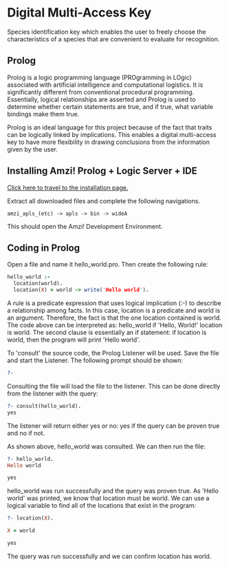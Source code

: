# Digital Multi-Access Key

Species identification key which enables the user to freely choose the characteristics of a species that are convenient to evaluate for recognition.

## Prolog

Prolog is a logic programming language (PROgramming in LOgic) associated with artificial intelligence and computational logistics. It is significantly different from conventional procedural programming. Essentially, logical relationships are asserted and Prolog is used to determine whether certain statements are true, and if true, what variable bindings make them true.

Prolog is an ideal language for this project because of the fact that traits can be logically linked by implications. This enables a digital multi-access key to have more flexibility in drawing conclusions from the information given by the user.

## Installing Amzi! Prolog + Logic Server + IDE

[Click here to travel to the installation page.](https://amzi.com/AmziOpenSource/downloads.php)

Extract all downloaded files and complete the following navigations.

```
amzi_apls_(etc) -> apls -> bin -> wideA
```

This should open the Amzi! Development Environment.

## Coding in Prolog

Open a file and name it hello_world.pro. Then create the following rule:

```prolog
hello_world :-
  location(world).
  location(X) = world -> write('Hello world').  
```
A rule is a predicate expression that uses logical implication (:-) to describe a relationship among facts. In this case, location is a predicate and world is an argument. Therefore, the fact is that the one location contained is world. The code above can be interpreted as: hello_world if 'Hello, World!' location is world. The second clause is essentially an if statement: if location is world, then the program will print 'Hello world'.

To 'consult' the source code, the Prolog Listener will be used. Save the file and start the Listener. The following prompt should be shown:

```prolog
?-
```

Consulting the file will load the file to the listener. This can be done directly from the listener with the query:

```prolog
?- consult(hello_world).
yes
```

The listener will return either yes or no: yes if the query can be proven true and no if not.

As shown above, hello_world was consulted. We can then run the file:

```prolog
?- hello_world.
Hello world

yes
```

hello_world was run successfully and the query was proven true. As 'Hello world' was printed, we know that location must be world. We can use a logical variable to find all of the locations that exist in the program:

```prolog
?- location(X).

X = world

yes
```

The query was run successfully and we can confirm location has world.
